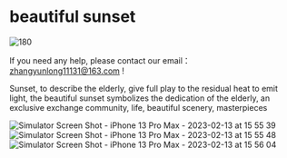 # beautiful sunset

![180](https://user-images.githubusercontent.com/41277034/218918636-d997d528-8f47-4f6c-8451-e1335ce2be76.jpg)


If you need any help, please contact our email：zhangyunlong11131@163.com !

Sunset, to describe the elderly, give full play to the residual heat to emit light, the beautiful sunset symbolizes the dedication of the elderly, an exclusive exchange community, life, beautiful scenery, masterpieces



![Simulator Screen Shot - iPhone 13 Pro Max - 2023-02-13 at 15 55 39](https://user-images.githubusercontent.com/41277034/218918687-edcb1d56-1302-4ca3-9847-fdb2e05d08bb.png)
![Simulator Screen Shot - iPhone 13 Pro Max - 2023-02-13 at 15 55 48](https://user-images.githubusercontent.com/41277034/218918691-0c669ba9-eb69-493c-8501-bf96e7c73d91.png)
![Simulator Screen Shot - iPhone 13 Pro Max - 2023-02-13 at 15 56 04](https://user-images.githubusercontent.com/41277034/218918695-3c3bbc1a-6c25-4a05-b4c3-d24ea3fa5313.png)
